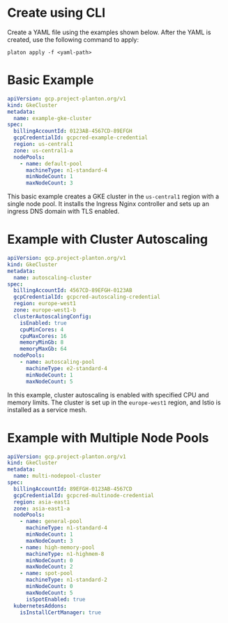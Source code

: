 # Create using CLI

Create a YAML file using the examples shown below. After the YAML is created, use the following command to apply:

```shell
platon apply -f <yaml-path>
```

# Basic Example

```yaml
apiVersion: gcp.project-planton.org/v1
kind: GkeCluster
metadata:
  name: example-gke-cluster
spec:
  billingAccountId: 0123AB-4567CD-89EFGH
  gcpCredentialId: gcpcred-example-credential
  region: us-central1
  zone: us-central1-a
  nodePools:
    - name: default-pool
      machineType: n1-standard-4
      minNodeCount: 1
      maxNodeCount: 3
```

This basic example creates a GKE cluster in the `us-central1` region with a single node pool. It installs the Ingress
Nginx controller and sets up an ingress DNS domain with TLS enabled.

# Example with Cluster Autoscaling

```yaml
apiVersion: gcp.project-planton.org/v1
kind: GkeCluster
metadata:
  name: autoscaling-cluster
spec:
  billingAccountId: 4567CD-89EFGH-0123AB
  gcpCredentialId: gcpcred-autoscaling-credential
  region: europe-west1
  zone: europe-west1-b
  clusterAutoscalingConfig:
    isEnabled: true
    cpuMinCores: 4
    cpuMaxCores: 16
    memoryMinGb: 8
    memoryMaxGb: 64
  nodePools:
    - name: autoscaling-pool
      machineType: e2-standard-4
      minNodeCount: 1
      maxNodeCount: 5
```

In this example, cluster autoscaling is enabled with specified CPU and memory limits. The cluster is set up in the
`europe-west1` region, and Istio is installed as a service mesh.

# Example with Multiple Node Pools

```yaml
apiVersion: gcp.project-planton.org/v1
kind: GkeCluster
metadata:
  name: multi-nodepool-cluster
spec:
  billingAccountId: 89EFGH-0123AB-4567CD
  gcpCredentialId: gcpcred-multinode-credential
  region: asia-east1
  zone: asia-east1-a
  nodePools:
    - name: general-pool
      machineType: n1-standard-4
      minNodeCount: 1
      maxNodeCount: 3
    - name: high-memory-pool
      machineType: n1-highmem-8
      minNodeCount: 0
      maxNodeCount: 2
    - name: spot-pool
      machineType: n1-standard-2
      minNodeCount: 0
      maxNodeCount: 5
      isSpotEnabled: true
  kubernetesAddons:
    isInstallCertManager: true
```
